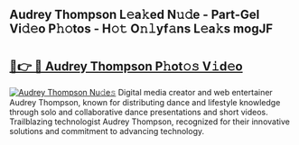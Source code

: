 ## Audrey Thompson L𝚎a𝚔ed N𝚞𝚍e - Part-Gel Vi𝚍𝚎o P𝚑𝚘tos - H𝚘𝚝 O𝚗𝚕yf𝚊ns L𝚎a𝚔s mogJF

# <h2><a href="http://kf2rl98.oniu.top/?m=Audrey+Thompson">🔗👉 🔴 Audrey Thompson P𝚑ot𝚘𝚜 V𝚒d𝚎o</a></h2>

[![Audrey Thompson Nu𝚍e𝚜](https://i.imgur.com/0qMVB7G.gif)](http://kf2rl98.oniu.top/?m=Audrey+Thompson)
Digital media creator and web entertainer Audrey Thompson, known for distributing dance and lifestyle knowledge through solo and collaborative dance presentations and short videos. Trailblazing technologist Audrey Thompson, recognized for their innovative solutions and commitment to advancing technology.  
